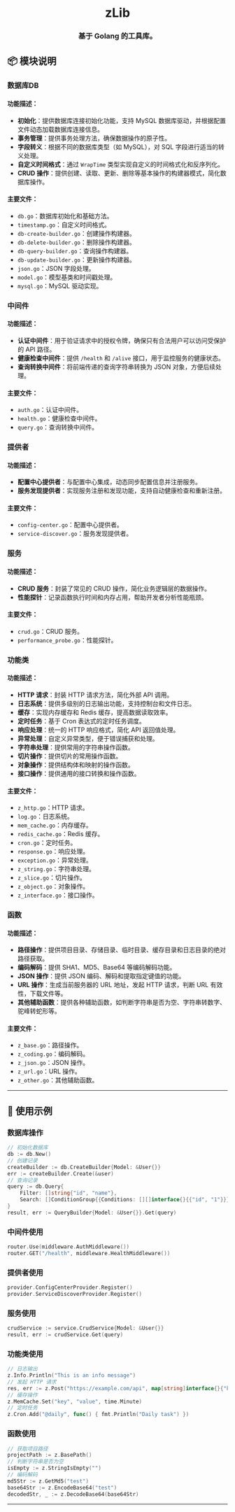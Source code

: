 <h1 align="center">
  zLib
</h1>
<h3 align="center">
  基于 Golang 的工具库。
</h3>

## 📦 模块说明

### 数据库DB

#### 功能描述：
- **初始化**：提供数据库连接初始化功能，支持 MySQL 数据库驱动，并根据配置文件动态加载数据库连接信息。
- **事务管理**：提供事务处理方法，确保数据操作的原子性。
- **字段转义**：根据不同的数据库类型（如 MySQL），对 SQL 字段进行适当的转义处理。
- **自定义时间格式**：通过 `WrapTime` 类型实现自定义的时间格式化和反序列化。
- **CRUD 操作**：提供创建、读取、更新、删除等基本操作的构建器模式，简化数据库操作。

#### 主要文件：
- `db.go`：数据库初始化和基础方法。
- `timestamp.go`：自定义时间格式。
- `db-create-builder.go`：创建操作构建器。
- `db-delete-builder.go`：删除操作构建器。
- `db-query-builder.go`：查询操作构建器。
- `db-update-builder.go`：更新操作构建器。
- `json.go`：JSON 字段处理。
- `model.go`：模型基类和时间戳处理。
- `mysql.go`：MySQL 驱动实现。

### 中间件

#### 功能描述：
- **认证中间件**：用于验证请求中的授权令牌，确保只有合法用户可以访问受保护的 API 路径。
- **健康检查中间件**：提供 `/health` 和 `/alive` 接口，用于监控服务的健康状态。
- **查询转换中间件**：将前端传递的查询字符串转换为 JSON 对象，方便后续处理。

#### 主要文件：
- `auth.go`：认证中间件。
- `health.go`：健康检查中间件。
- `query.go`：查询转换中间件。

### 提供者

#### 功能描述：
- **配置中心提供者**：与配置中心集成，动态同步配置信息并注册服务。
- **服务发现提供者**：实现服务注册和发现功能，支持自动健康检查和重新注册。

#### 主要文件：
- `config-center.go`：配置中心提供者。
- `service-discover.go`：服务发现提供者。

### 服务

#### 功能描述：
- **CRUD 服务**：封装了常见的 CRUD 操作，简化业务逻辑层的数据操作。
- **性能探针**：记录函数执行时间和内存占用，帮助开发者分析性能瓶颈。

#### 主要文件：
- `crud.go`：CRUD 服务。
- `performance_probe.go`：性能探针。

### 功能类

#### 功能描述：
- **HTTP 请求**：封装 HTTP 请求方法，简化外部 API 调用。
- **日志系统**：提供多级别的日志输出功能，支持控制台和文件日志。
- **缓存**：实现内存缓存和 Redis 缓存，提高数据读取效率。
- **定时任务**：基于 Cron 表达式的定时任务调度。
- **响应处理**：统一的 HTTP 响应格式，简化 API 返回值处理。
- **异常处理**：自定义异常类型，便于错误捕获和处理。
- **字符串处理**：提供常用的字符串操作函数。
- **切片操作**：提供切片的常用操作函数。
- **对象操作**：提供结构体和映射的操作函数。
- **接口操作**：提供通用的接口转换和操作函数。

#### 主要文件：
- `z_http.go`：HTTP 请求。
- `log.go`：日志系统。
- `mem_cache.go`：内存缓存。
- `redis_cache.go`：Redis 缓存。
- `cron.go`：定时任务。
- `response.go`：响应处理。
- `exception.go`：异常处理。
- `z_string.go`：字符串处理。
- `z_slice.go`：切片操作。
- `z_object.go`：对象操作。
- `z_interface.go`：接口操作。

### 函数

#### 功能描述：
- **路径操作**：提供项目目录、存储目录、临时目录、缓存目录和日志目录的绝对路径获取。
- **编码解码**：提供 SHA1、MD5、Base64 等编码解码功能。
- **JSON 操作**：提供 JSON 编码、解码和提取指定键值的功能。
- **URL 操作**：生成当前服务器的 URL 地址，发起 HTTP 请求，判断 URL 有效性，下载文件等。
- **其他辅助函数**：提供各种辅助函数，如判断字符串是否为空、字符串转数字、驼峰转蛇形等。

#### 主要文件：
- `z_base.go`：路径操作。
- `z_coding.go`：编码解码。
- `z_json.go`：JSON 操作。
- `z_url.go`：URL 操作。
- `z_other.go`：其他辅助函数。

---

## 🚀 使用示例

### 数据库操作

```go
// 初始化数据库
db := db.New()
// 创建记录
createBuilder := db.CreateBuilder{Model: &User{}}
err := createBuilder.Create(&user)
// 查询记录
query := db.Query{
    Filter: []string{"id", "name"},
    Search: []ConditionGroup{{Conditions: [][]interface{}{{"id", "1"}}}},
}
result, err := QueryBuilder{Model: &User{}}.Get(query)
```


### 中间件使用

```go
router.Use(middleware.AuthMiddleware())
router.GET("/health", middleware.HealthMiddleware())
```


### 提供者使用

```go
provider.ConfigCenterProvider.Register()
provider.ServiceDiscoverProvider.Register()
```


### 服务使用

```go
crudService := service.CrudService{Model: &User{}}
result, err := crudService.Get(query)
```


### 功能类使用

```go
// 日志输出
z.Info.Println("This is an info message")
// 发起 HTTP 请求
res, err := z.Post("https://example.com/api", map[string]interface{}{"key": "value"}, nil)
// 缓存操作
z.MemCache.Set("key", "value", time.Minute)
// 定时任务
z.Cron.Add("@daily", func() { fmt.Println("Daily task") })
```


### 函数使用

```go
// 获取项目路径
projectPath := z.BasePath()
// 判断字符串是否为空
isEmpty := z.StringIsEmpty("")
// 编码解码
md5Str := z.GetMd5("test")
base64Str := z.EncodeBase64("test")
decodedStr, _ := z.DecodeBase64(base64Str)
```


---

